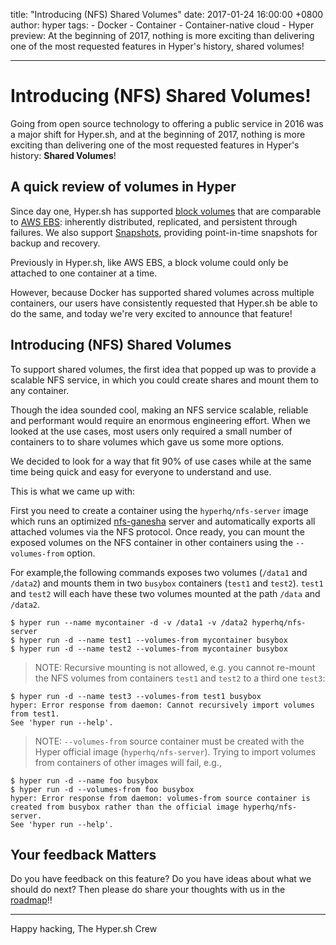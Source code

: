 title: "Introducing (NFS) Shared Volumes"
date: 2017-01-24 16:00:00 +0800
author: hyper
tags:
    - Docker
    - Container
    - Container-native cloud
    - Hyper
preview: At the beginning of 2017, nothing is more exciting than delivering one of the most requested features in Hyper's history, shared volumes!

---

# Introducing (NFS) Shared Volumes!

Going from open source technology to offering a public service in 2016 was a major shift for Hyper.sh, and at the beginning of 2017, nothing is more exciting than delivering one of the most requested features in Hyper's history: **Shared Volumes**!

## A quick review of volumes in Hyper
Since day one, Hyper.sh has supported [block volumes](https://docs.hyper.sh/Feature/storage/volume.html) that are comparable to [AWS EBS](https://aws.amazon.com/ebs/): inherently distributed, replicated, and persistent through failures. We also support [Snapshots](https://docs.hyper.sh/Feature/storage/snapshot.html), providing point-in-time snapshots for backup and recovery.

Previously in Hyper.sh, like AWS EBS, a block volume could only be attached to one container at a time.

However, because Docker has supported shared volumes across multiple containers, our users have consistently requested that Hyper.sh be able to do the same, and today we're very excited to announce that feature!

## Introducing (NFS) Shared Volumes
To support shared volumes, the first idea that popped up was to provide a scalable NFS service, in which you could create shares and mount them to any container.

Though the idea sounded cool, making an NFS service scalable, reliable and performant would require an enormous engineering effort. When we looked at the use cases, most users only required a small number of containers to to share volumes which gave us some more options.

We decided to look for a way that fit 90% of use cases while at the same time being quick and easy for everyone to understand and use.

This is what we came up with:

First you need to create a container using the `hyperhq/nfs-server` image which runs an optimized [nfs-ganesha](https://github.com/nfs-ganesha/nfs-ganesha) server and automatically exports all attached volumes via the NFS protocol. Once ready, you can mount the exposed volumes on the NFS container in other containers using the `--volumes-from` option.

For example,the following commands exposes two volumes (`/data1` and `/data2`) and mounts them in two `busybox` containers (`test1` and `test2`). `test1` and `test2` will each have these two volumes mounted at the path `/data` and `/data2`.

    $ hyper run --name mycontainer -d -v /data1 -v /data2 hyperhq/nfs-server
    $ hyper run -d --name test1 --volumes-from mycontainer busybox
    $ hyper run -d --name test2 --volumes-from mycontainer busybox

> NOTE: Recursive mounting is not allowed, e.g. you cannot re-mount the NFS volumes from containers `test1` and `test2` to a third one `test3`:

    $ hyper run -d --name test3 --volumes-from test1 busybox
    hyper: Error response from daemon: Cannot recursively import volumes from test1.
    See 'hyper run --help'.

> NOTE: `--volumes-from` source container must be created with the Hyper official image (`hyperhq/nfs-server`). Trying to import volumes from containers of other images will fail, e.g.,

    $ hyper run -d --name foo busybox
    $ hyper run -d --volumes-from foo busybox
    hyper: Error response from daemon: volumes-from source container is created from busybox rather than the official image hyperhq/nfs-server.
    See 'hyper run --help'.

## Your feedback Matters

Do you have feedback on this feature? Do you have ideas about what we should do next? Then please do share your thoughts with us in the [roadmap](https://trello.com/b/7fEwaPRd/roadmap)!!

--------------------------------------

Happy hacking,
The Hyper.sh Crew
